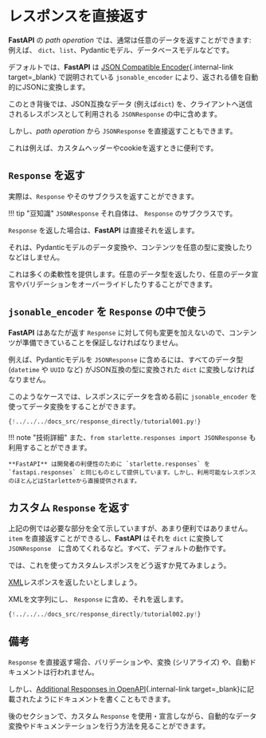 # レスポンスを直接返す

**FastAPI** の *path operation* では、通常は任意のデータを返すことができます: 例えば、 `dict`、`list`、Pydanticモデル、データベースモデルなどです。

デフォルトでは、**FastAPI** は [JSON Compatible Encoder](../tutorial/encoder.md){.internal-link target=_blank} で説明されている `jsonable_encoder` により、返される値を自動的にJSONに変換します。

このとき背後では、JSON互換なデータ (例えば`dict`) を、クライアントへ送信されるレスポンスとして利用される `JSONResponse` の中に含めます。

しかし、*path operation* から `JSONResponse` を直接返すこともできます。

これは例えば、カスタムヘッダーやcookieを返すときに便利です。

## `Response` を返す

実際は、`Response` やそのサブクラスを返すことができます。

!!! tip "豆知識"
    `JSONResponse` それ自体は、 `Response` のサブクラスです。

`Response` を返した場合は、**FastAPI** は直接それを返します。

それは、Pydanticモデルのデータ変換や、コンテンツを任意の型に変換したりなどはしません。

これは多くの柔軟性を提供します。任意のデータ型を返したり、任意のデータ宣言やバリデーションをオーバーライドしたりすることができます。

## `jsonable_encoder` を `Response` の中で使う

**FastAPI** はあなたが返す `Response` に対して何も変更を加えないので、コンテンツが準備できていることを保証しなければなりません。

例えば、Pydanticモデルを `JSONResponse` に含めるには、すべてのデータ型 (`datetime` や `UUID` など) がJSON互換の型に変換された `dict` に変換しなければなりません。

このようなケースでは、レスポンスにデータを含める前に `jsonable_encoder` を使ってデータ変換をすることができます。

```Python hl_lines="6-7  21-22"
{!../../../docs_src/response_directly/tutorial001.py!}
```

!!! note "技術詳細"
    また、`from starlette.responses import JSONResponse` も利用することができます。

    **FastAPI** は開発者の利便性のために `starlette.responses` を `fastapi.responses` と同じものとして提供しています。しかし、利用可能なレスポンスのほとんどはStarletteから直接提供されます。

## カスタム `Response` を返す

上記の例では必要な部分を全て示していますが、あまり便利ではありません。`item` を直接返すことができるし、**FastAPI** はそれを `dict` に変換して `JSONResponse`　に含めてくれるなど。すべて、デフォルトの動作です。

では、これを使ってカスタムレスポンスをどう返すか見てみましょう。

<a href="https://en.wikipedia.org/wiki/XML" class="external-link" target="_blank">XML</a>レスポンスを返したいとしましょう。

XMLを文字列にし、 `Response` に含め、それを返します。

```Python hl_lines="1  18"
{!../../../docs_src/response_directly/tutorial002.py!}
```

## 備考

`Response` を直接返す場合、バリデーションや、変換 (シリアライズ) や、自動ドキュメントは行われません。

しかし、[Additional Responses in OpenAPI](additional-responses.md){.internal-link target=_blank}に記載されたようにドキュメントを書くこともできます。

後のセクションで、カスタム `Response` を使用・宣言しながら、自動的なデータ変換やドキュメンテーションを行う方法を見ることができます。
